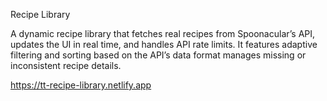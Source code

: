 Recipe Library

A dynamic recipe library that fetches real recipes from Spoonacular’s API, updates the UI in real time, and handles API rate limits. It features adaptive filtering and sorting based on the API’s data format manages missing or inconsistent recipe details.

https://tt-recipe-library.netlify.app
